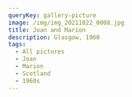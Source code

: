```yaml
---
queryKey: gallery-picture
image: /img/img_20211022_0008.jpg
title: Joan and Marion
description: Glasgow, 1960
tags:
  - All pictures
  - Joan
  - Marion
  - Scotland
  - 1960s
---
```

